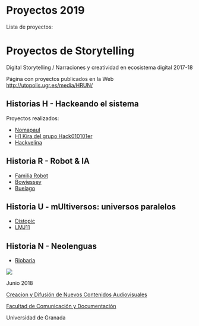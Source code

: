 

# Proyectos 2019 

Lista de proyectos: 


# Proyectos de Storytelling 

Digital Storytelling / Narraciones y creatividad en ecosistema digital 2017-18

Página con proyectos publicados en la Web http://utopolis.ugr.es/media/HRUN/ 

## Historias H - Hackeando el sistema 

Proyectos realizados: 

- [Nomapaul](https://github.com/Nomapaul/storytelling/blob/master/2019/H2_NOMAPAUL.md) 
- [H1 Kira del grupo Hack010101er](https://github.com/Hack010101er/storytelling/blob/master/2019/H1.md)
- [Hackvelina](https://github.com/palaferia/storytelling/blob/master/2019/Plantilla.md)


## Historia R - Robot & IA 

- [Familia Robot](https://github.com/FamiliaRobot/storytelling)
- [Bowiessey](https://github.com/Bowiessey/storytelling)
- [Buelago](https://github.com/buegalo/storytelling)

## Historia U - mUltiversos: universos paralelos

- [Distopic](https://github.com/Distopic/storytelling) 
- [LMJ11](https://github.com/LMJ11/storytelling)


## Historia N - Neolenguas 

- [Riobaria](https://github.com/Riobaria/storytelling)



![](https://upload.wikimedia.org/wikipedia/commons/thumb/6/62/CC-BY-SA-Andere_Wikis_%28v%29.svg/200px-CC-BY-SA-Andere_Wikis_%28v%29.svg.png)

Junio 2018 

[Creacion y Difusión de Nuevos Contenidos Audiovisuales](http://utopolis.ugr.es/medialab)

[Facultad de Comunicación y Documentación](http://fcd.ugr.es)

Universidad de Granada
